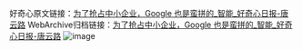好奇心原文链接：[为了抢占中小企业，Google 也是蛮拼的_智能_好奇心日报-唐云路](https://www.qdaily.com/articles/1690.html)
WebArchive归档链接：[为了抢占中小企业，Google 也是蛮拼的_智能_好奇心日报-唐云路](http://web.archive.org/web/20190623150027/https://www.qdaily.com/articles/1690.html)
![image](http://ww3.sinaimg.cn/large/007d5XDply1g3v4i1hvhwj30u02si4qp)